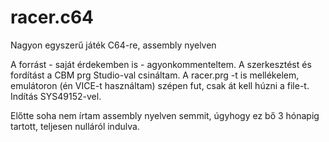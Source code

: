 # racer.c64
Nagyon egyszerű játék C64-re, assembly nyelven

A forrást - saját érdekemben is - agyonkommenteltem.
A szerkesztést és fordítást a CBM prg Studio-val csináltam.
A racer.prg -t is mellékelem, emulátoron (én VICE-t használtam) szépen fut, csak át kell húzni a file-t.
Indítás SYS49152-vel.

Előtte soha nem írtam assembly nyelven semmit, úgyhogy ez bő 3 hónapig tartott, teljesen nulláról indulva.
